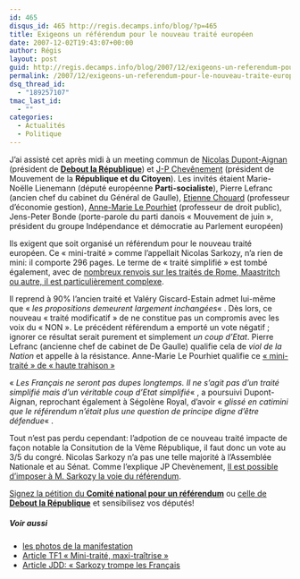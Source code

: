 ```yaml
---
id: 465
disqus_id: 465 http://regis.decamps.info/blog/?p=465
title: Exigeons un référendum pour le nouveau traité européen
date: 2007-12-02T19:43:07+00:00
author: Régis
layout: post
guid: http://regis.decamps.info/blog/2007/12/exigeons-un-referendum-pour-le-nouveau-traite-europeen/
permalink: /2007/12/exigeons-un-referendum-pour-le-nouveau-traite-europeen/
dsq_thread_id:
  - "189257107"
tmac_last_id:
  - ""
categories:
  - Actualités
  - Politique
---
```

J’ai assisté cet après midi à un meeting commun de [Nicolas Dupont-Aignan](http://www.nda2007.fr/blog/) (président de [**Debout la République**](http://debout-la-republique.fr/)) et [J-P Chevênement](http://www.chevenement.fr/) (président de Mouvement de la **République et du Citoyen**). Les invités étaient Marie-Noëlle Lienemann (député européenne **Parti-socialiste**), Pierre Lefranc (ancien chef du cabinet du Général de Gaulle), [Etienne Chouard](http://etienne.chouard.free.fr/Europe/) (professeur d’économie gestion), [Anne-Marie Le Pourhiet](http://droit-public.univ-rennes1.fr/amlepourhiet.htm) (professeur de droit public), Jens-Peter Bonde (porte-parole du parti danois « Mouvement de juin », président du groupe Indépendance et démocratie au Parlement européen) 

Ils exigent que soit organisé un référendum pour le nouveau traité européen. Ce « mini-traité » comme l’appellait Nicolas Sarkozy, n’a rien de mini: il comporte 296 pages. Le terme de « traité simplifié » est tombé également, avec de [nombreux renvois sur les traités de Rome, Maastritch ou autre, il est particulièrement complexe](http://www.observatoiredeleurope.com/Projet-de-traite-ce-qu-ils-nous-preparent_a725.html). 

Il reprend à 90% l’ancien traité et Valéry Giscard-Estain admet lui-même que « _les propositions demeurent largement inchangées_« . Dès lors, ce nouveau « traité modificatif » de ne constitue pas un compromis avec les voix du « NON ». Le précédent référendum a emporté un vote négatif ; ignorer ce résultat serait purement et simplement _un coup d’Etat_. Pierre Lefranc (ancienne chef de cabinet de De Gaulle) qualifie cela de _viol de la Nation_ et appelle à la résistance. Anne-Marie Le Pourhiet qualifie ce [« mini-traité » de « haute trahison »](http://www.collectifdu29mai.org/Traite-simplifie-haute-trahison.html)

« _Les Français ne seront pas dupes longtemps. Il ne s’agit pas d’un traité simplifié mais d’un véritable coup d’Etat simplifié_« , a poursuivi Dupont-Aignan, reprochant également à Ségolène Royal, d’avoir « _glissé en catimini que le référendum n’était plus une question de principe digne d’être défendue_« . 

Tout n’est pas perdu cependant: l’adpotion de ce nouveau traité impacte de façon notable la Consitution de la Vème République, il faut donc un vote au 3/5 du congré. Nicolas Sarkozy n’a pas une telle majorité à l’Assemblée Nationale et au Sénat. Comme l’explique JP Chevènement, [Il est possible d’imposer à M. Sarkozy la voie du référendum](http://www.chevenement.fr/Intervention-de-Jean-Pierre-Chevenement_a497.html). 

[Signez la pétition du **Comité national pour un référendum**](http://lienemann.typepad.fr/accueil/2007/11/appel-du-comit.html) ou [celle de **Debout la République**](http://debout-la-republique.fr/actu/Petition-nationale-16-millions-d.html) et sensibilisez vos députés!

##### Voir aussi

  * [les photos de la manifestation](http://www.chevenement.fr/Les-photos-du-rassemblement-national-pour-un-referendum-sur-le-projet-de-constitution-europeenne-bis-_a498.html)
  * [Article TF1 « Mini-traité, maxi-traîtrise »](http://tf1.lci.fr/infos/france/politique/0,,3640293,00-chevenement-denonce-maxi-traitrise-mini-traite-.html)
  * [Article JDD: « Sarkozy trompe les Français](http://www.lejdd.fr/cmc/politique/200748/chevenement-sarkozy-trompe-les-francais_76202.html)
